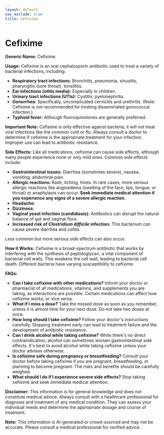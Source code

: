 ```yaml
---
layout: default
nav_exclude: true
title: Cefixime
---
```


# Cefixime

**Generic Name:** Cefixime

**Usage:** Cefixime is an oral cephalosporin antibiotic used to treat a variety of bacterial infections, including:

* **Respiratory tract infections:** Bronchitis, pneumonia, sinusitis, pharyngitis (sore throat), tonsillitis.
* **Ear infections (otitis media):**  Especially in children.
* **Urinary tract infections (UTIs):** Cystitis, pyelonephritis.
* **Gonorrhea:**  Specifically, uncomplicated cervicitis and urethritis.  (Note:  Cefixime is *not* recommended for treating disseminated gonococcal infection.)
* **Typhoid fever:**  Although fluoroquinolones are generally preferred.

**Important Note:** Cefixime is only effective against bacteria; it will not treat viral infections like the common cold or flu.  Always consult a doctor to determine if cefixime is the appropriate treatment for your infection.  Improper use can lead to antibiotic resistance.


**Side Effects:** Like all medications, cefixime can cause side effects, although many people experience none or only mild ones.  Common side effects include:

* **Gastrointestinal issues:** Diarrhea (sometimes severe), nausea, vomiting, abdominal pain.
* **Allergic reactions:** Rash, itching, hives. In rare cases, more serious allergic reactions like angioedema (swelling of the face, lips, tongue, or throat) or anaphylaxis can occur.  **Seek immediate medical attention if you experience any signs of a severe allergic reaction.**
* **Headache:**
* **Dizziness:**
* **Vaginal yeast infection (candidiasis):**  Antibiotics can disrupt the natural balance of gut and vaginal flora.
* **Increased risk of *Clostridium difficile* infection:** This bacterium can cause severe diarrhea and colitis.

Less common but more serious side effects can also occur.


**How it Works:** Cefixime is a broad-spectrum antibiotic that works by interfering with the synthesis of peptidoglycan, a vital component of bacterial cell walls.  This weakens the cell wall, leading to bacterial cell death.  Different bacteria have varying susceptibility to cefixime.


**FAQs:**

* **Can I take cefixime with other medications?**  Inform your doctor or pharmacist of all medications, vitamins, and supplements you are taking, as interactions are possible.  Certain medications can affect how cefixime works, or vice versa.
* **What if I miss a dose?** Take the missed dose as soon as you remember, unless it is almost time for your next dose. Do not take two doses at once.
* **How long should I take cefixime?**  Follow your doctor's instructions carefully.  Stopping treatment early can lead to treatment failure and the development of antibiotic resistance.
* **Can I drink alcohol while taking cefixime?**  While there's no direct contraindication, alcohol can sometimes worsen gastrointestinal side effects.  It's best to avoid alcohol while taking cefixime unless your doctor advises otherwise.
* **Is cefixime safe during pregnancy or breastfeeding?**  Consult your doctor before taking cefixime if you are pregnant, breastfeeding, or planning to become pregnant.  The risks and benefits should be carefully weighed.
* **What should I do if I experience severe side effects?** Stop taking cefixime and seek immediate medical attention.


**Disclaimer:** This information is for general knowledge and does not constitute medical advice.  Always consult with a healthcare professional for diagnosis and treatment of any medical condition.  They can assess your individual needs and determine the appropriate dosage and course of treatment.


**Note:** This information is AI-generated or crowd-sourced and may not be accurate. Please consult a medical professional for verified advice.